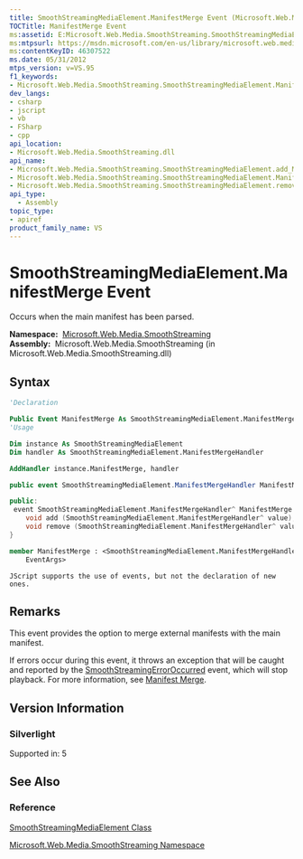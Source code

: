 ```yaml
---
title: SmoothStreamingMediaElement.ManifestMerge Event (Microsoft.Web.Media.SmoothStreaming)
TOCTitle: ManifestMerge Event
ms:assetid: E:Microsoft.Web.Media.SmoothStreaming.SmoothStreamingMediaElement.ManifestMerge
ms:mtpsurl: https://msdn.microsoft.com/en-us/library/microsoft.web.media.smoothstreaming.smoothstreamingmediaelement.manifestmerge(v=VS.95)
ms:contentKeyID: 46307522
ms.date: 05/31/2012
mtps_version: v=VS.95
f1_keywords:
- Microsoft.Web.Media.SmoothStreaming.SmoothStreamingMediaElement.ManifestMerge
dev_langs:
- csharp
- jscript
- vb
- FSharp
- cpp
api_location:
- Microsoft.Web.Media.SmoothStreaming.dll
api_name:
- Microsoft.Web.Media.SmoothStreaming.SmoothStreamingMediaElement.add_ManifestMerge
- Microsoft.Web.Media.SmoothStreaming.SmoothStreamingMediaElement.ManifestMerge
- Microsoft.Web.Media.SmoothStreaming.SmoothStreamingMediaElement.remove_ManifestMerge
api_type:
  - Assembly
topic_type:
- apiref
product_family_name: VS
---
```


# SmoothStreamingMediaElement.ManifestMerge Event

Occurs when the main manifest has been parsed.

**Namespace:**  [Microsoft.Web.Media.SmoothStreaming](microsoft-web-media-smoothstreaming-namespace_1.md)  
**Assembly:**  Microsoft.Web.Media.SmoothStreaming (in Microsoft.Web.Media.SmoothStreaming.dll)

## Syntax

```vb
'Declaration

Public Event ManifestMerge As SmoothStreamingMediaElement.ManifestMergeHandler
'Usage

Dim instance As SmoothStreamingMediaElement
Dim handler As SmoothStreamingMediaElement.ManifestMergeHandler

AddHandler instance.ManifestMerge, handler
```

```csharp
public event SmoothStreamingMediaElement.ManifestMergeHandler ManifestMerge
```

```cpp
public:
 event SmoothStreamingMediaElement.ManifestMergeHandler^ ManifestMerge {
    void add (SmoothStreamingMediaElement.ManifestMergeHandler^ value);
    void remove (SmoothStreamingMediaElement.ManifestMergeHandler^ value);
}
```

``` fsharp
member ManifestMerge : <SmoothStreamingMediaElement.ManifestMergeHandler,
    EventArgs>
```

```jscript
JScript supports the use of events, but not the declaration of new ones.
```

## Remarks

This event provides the option to merge external manifests with the main manifest.

If errors occur during this event, it throws an exception that will be caught and reported by the [SmoothStreamingErrorOccurred](smoothstreamingmediaelement-smoothstreamingerroroccurred-event-microsoft-web-media-smoothstreaming_1.md) event, which will stop playback. For more information, see [Manifest Merge](manifest-merge.md).

## Version Information

### Silverlight

Supported in: 5  

## See Also

### Reference

[SmoothStreamingMediaElement Class](smoothstreamingmediaelement-class-microsoft-web-media-smoothstreaming_1.md)

[Microsoft.Web.Media.SmoothStreaming Namespace](microsoft-web-media-smoothstreaming-namespace_1.md)

